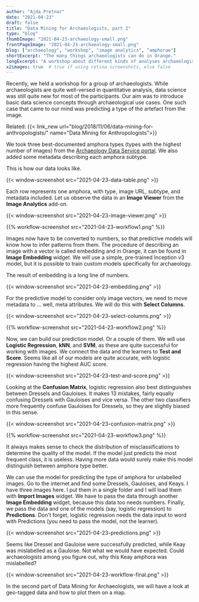 ```yaml
---
author: "Ajda Pretnar"
date: "2021-04-23"
draft: false
title: "Data Mining for Archaeologists, part I"
type: "blog"
thumbImage: "2021-04-23-archaeology-small.png"
frontPageImage: "2021-04-23-archaeology-small.png"
blog: ["archaeology", "workshop", "image analytics", "amphorae"]
shortExcerpt: "The many things archaeologists can do in Orange."
longExcerpt: "A workshop about different kinds of analyses archaeologists can do in Orange."
x2images: true  # true if using retina screenshots, else false
---
```


Recently, we held a workshop for a group of archaeologists. While archaeologists are quite well-versed in quantitative analysis, data science was still quite new for most of the participants. Our aim was to introduce basic data science concepts through archaeological use cases. One such case that came to our mind was predicting a type of the artefact from the image.

Related: {{< link_new url="blog/2018/11/06/data-mining-for-anthropologists/" name="Data Mining for Anthropologists">}}

We took three best-documented amphora types (types with the highest number of images) from the [Archaeology Data Service portal](https://archaeologydataservice.ac.uk/archives/view/amphora_ahrb_2005/index.cfm). We also added some metadata describing each amphora subtype.

This is how our data looks like.

{{< window-screenshot src="2021-04-23-data-table.png" >}}

Each row represents one amphora, with type, image URL, subtype, and metadata included. Let us observe the data in an **Image Viewer** from the **Image Analytics** add-on.

{{< window-screenshot src="2021-04-23-image-viewer.png" >}}

{{% workflow-screenshot src="2021-04-23-workflow1.png" %}}

Images now have to be converted to numbers, so that predictive models will know how to infer patterns from them. The procedure of describing an image with a vector is called embedding and in Orange, it can be found in **Image Embedding** widget. We will use a simple, pre-trained Inception v3 model, but it is possible to train custom models specifically for archaeology.

The result of embedding is a long line of numbers.

{{< window-screenshot src="2021-04-23-embedding.png" >}}

For the predictive model to consider only image vectors, we need to move metadata to ... well, meta attributes. We will do this with **Select Columns**.

{{< window-screenshot src="2021-04-23-select-columns.png" >}}

{{% workflow-screenshot src="2021-04-23-workflow2.png" %}}

Now, we can build our prediction model. Or a couple of them. We will use **Logistic Regression**, **kNN**, and **SVM**, as these are quite successful for working with images. We connect the data and the learners to **Test and Score**. Seems like all of our models are quite accurate, with logistic regression having the highest AUC score.

{{< window-screenshot src="2021-04-23-test-and-score.png" >}}

Looking at the **Confusion Matrix**, logistic regression also best distinguishes between Dressels and Gauloises. It makes 13 mistakes, fairly equally confusing Dressels with Gauloises and vice versa. The other two classifiers more frequently confuse Gauloises for Dressels, so they are slightly biased in this sense.

{{< window-screenshot src="2021-04-23-confusion-matrix.png" >}}

{{% workflow-screenshot src="2021-04-23-workflow3.png" %}}

It always makes sense to check the distribution of misclassifications to determine the quality of the model. If the model just predicts the most frequent class, it is useless. Having more data would surely make this model distinguish between amphora type better.

We can use the model for predicting the type of amphora for unlabelled images. Go to the internet and find some Dressels, Gauloises, and Keays. I have three images here. I put them in a single folder and I will load them with **Import Images** widget. We have to pass the data through another **Image Embedding** widget, because this data too needs numbers. Finally, we pass the data and one of the models (say, logistic regression) to **Predictions**. Don't forget, logistic regression needs the data input to word with Predictions (you need to pass the model, not the learner).

{{< window-screenshot src="2021-04-23-predictions.png" >}}

Seems like Dressel and Gauloise were successfully predicted, while Keay was mislabelled as a Gauloise. Not what we would have expected. Could archaeologists among you figure out, why this Keay amphora was mislabelled?

{{< window-screenshot src="2021-04-23-workflow-final.png" >}}

In the second part of Data Mining for Archaeologists, we will have a look at geo-tagged data and how to plot them on a map.
